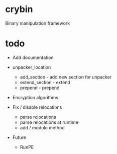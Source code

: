 # crybin
Binary manipulation framework

# todo
- Add documentation
- unpacker_location
    - add_section - add new section for unpacker
    - extend_section - extend
    - prepend - prepend
- Encryption algorithms
- Fix / disable relocations
    - parse relocations
    - parse relocations at runtime
    - add / modulo method

- Future
    - RunPE